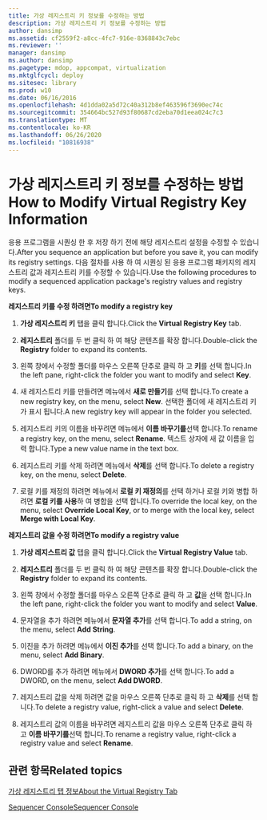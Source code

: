 ```yaml
---
title: 가상 레지스트리 키 정보를 수정하는 방법
description: 가상 레지스트리 키 정보를 수정하는 방법
author: dansimp
ms.assetid: cf2559f2-a8cc-4fc7-916e-8368843c7ebc
ms.reviewer: ''
manager: dansimp
ms.author: dansimp
ms.pagetype: mdop, appcompat, virtualization
ms.mktglfcycl: deploy
ms.sitesec: library
ms.prod: w10
ms.date: 06/16/2016
ms.openlocfilehash: 4d1dda02a5d72c40a312b8ef463596f3690ec74c
ms.sourcegitcommit: 354664bc527d93f80687cd2eba70d1eea024c7c3
ms.translationtype: MT
ms.contentlocale: ko-KR
ms.lasthandoff: 06/26/2020
ms.locfileid: "10816938"
---
```

# <span data-ttu-id="b7b14-103">가상 레지스트리 키 정보를 수정하는 방법</span><span class="sxs-lookup"><span data-stu-id="b7b14-103">How to Modify Virtual Registry Key Information</span></span>


<span data-ttu-id="b7b14-104">응용 프로그램을 시퀀싱 한 후 저장 하기 전에 해당 레지스트리 설정을 수정할 수 있습니다.</span><span class="sxs-lookup"><span data-stu-id="b7b14-104">After you sequence an application but before you save it, you can modify its registry settings.</span></span> <span data-ttu-id="b7b14-105">다음 절차를 사용 하 여 시퀀싱 된 응용 프로그램 패키지의 레지스트리 값과 레지스트리 키를 수정할 수 있습니다.</span><span class="sxs-lookup"><span data-stu-id="b7b14-105">Use the following procedures to modify a sequenced application package's registry values and registry keys.</span></span>

**<span data-ttu-id="b7b14-106">레지스트리 키를 수정 하려면</span><span class="sxs-lookup"><span data-stu-id="b7b14-106">To modify a registry key</span></span>**

1.  <span data-ttu-id="b7b14-107">**가상 레지스트리 키** 탭을 클릭 합니다.</span><span class="sxs-lookup"><span data-stu-id="b7b14-107">Click the **Virtual Registry Key** tab.</span></span>

2.  <span data-ttu-id="b7b14-108">**레지스트리** 폴더를 두 번 클릭 하 여 해당 콘텐츠를 확장 합니다.</span><span class="sxs-lookup"><span data-stu-id="b7b14-108">Double-click the **Registry** folder to expand its contents.</span></span>

3.  <span data-ttu-id="b7b14-109">왼쪽 창에서 수정할 폴더를 마우스 오른쪽 단추로 클릭 하 고 **키**를 선택 합니다.</span><span class="sxs-lookup"><span data-stu-id="b7b14-109">In the left pane, right-click the folder you want to modify and select **Key**.</span></span>

4.  <span data-ttu-id="b7b14-110">새 레지스트리 키를 만들려면 메뉴에서 **새로 만들기**를 선택 합니다.</span><span class="sxs-lookup"><span data-stu-id="b7b14-110">To create a new registry key, on the menu, select **New**.</span></span> <span data-ttu-id="b7b14-111">선택한 폴더에 새 레지스트리 키가 표시 됩니다.</span><span class="sxs-lookup"><span data-stu-id="b7b14-111">A new registry key will appear in the folder you selected.</span></span>

5.  <span data-ttu-id="b7b14-112">레지스트리 키의 이름을 바꾸려면 메뉴에서 **이름 바꾸기를**선택 합니다.</span><span class="sxs-lookup"><span data-stu-id="b7b14-112">To rename a registry key, on the menu, select **Rename**.</span></span> <span data-ttu-id="b7b14-113">텍스트 상자에 새 값 이름을 입력 합니다.</span><span class="sxs-lookup"><span data-stu-id="b7b14-113">Type a new value name in the text box.</span></span>

6.  <span data-ttu-id="b7b14-114">레지스트리 키를 삭제 하려면 메뉴에서 **삭제**를 선택 합니다.</span><span class="sxs-lookup"><span data-stu-id="b7b14-114">To delete a registry key, on the menu, select **Delete**.</span></span>

7.  <span data-ttu-id="b7b14-115">로컬 키를 재정의 하려면 메뉴에서 **로컬 키 재정의**를 선택 하거나 로컬 키와 병합 하려면 **로컬 키를 사용**하 여 병합을 선택 합니다.</span><span class="sxs-lookup"><span data-stu-id="b7b14-115">To override the local key, on the menu, select **Override Local Key**, or to merge with the local key, select **Merge with Local Key**.</span></span>

**<span data-ttu-id="b7b14-116">레지스트리 값을 수정 하려면</span><span class="sxs-lookup"><span data-stu-id="b7b14-116">To modify a registry value</span></span>**

1.  <span data-ttu-id="b7b14-117">**가상 레지스트리 값** 탭을 클릭 합니다.</span><span class="sxs-lookup"><span data-stu-id="b7b14-117">Click the **Virtual Registry Value** tab.</span></span>

2.  <span data-ttu-id="b7b14-118">**레지스트리** 폴더를 두 번 클릭 하 여 해당 콘텐츠를 확장 합니다.</span><span class="sxs-lookup"><span data-stu-id="b7b14-118">Double-click the **Registry** folder to expand its contents.</span></span>

3.  <span data-ttu-id="b7b14-119">왼쪽 창에서 수정할 폴더를 마우스 오른쪽 단추로 클릭 하 고 **값**을 선택 합니다.</span><span class="sxs-lookup"><span data-stu-id="b7b14-119">In the left pane, right-click the folder you want to modify and select **Value**.</span></span>

4.  <span data-ttu-id="b7b14-120">문자열을 추가 하려면 메뉴에서 **문자열 추가**를 선택 합니다.</span><span class="sxs-lookup"><span data-stu-id="b7b14-120">To add a string, on the menu, select **Add String**.</span></span>

5.  <span data-ttu-id="b7b14-121">이진을 추가 하려면 메뉴에서 **이진 추가**를 선택 합니다.</span><span class="sxs-lookup"><span data-stu-id="b7b14-121">To add a binary, on the menu, select **Add Binary**.</span></span>

6.  <span data-ttu-id="b7b14-122">DWORD를 추가 하려면 메뉴에서 **DWORD 추가**를 선택 합니다.</span><span class="sxs-lookup"><span data-stu-id="b7b14-122">To add a DWORD, on the menu, select **Add DWORD**.</span></span>

7.  <span data-ttu-id="b7b14-123">레지스트리 값을 삭제 하려면 값을 마우스 오른쪽 단추로 클릭 하 고 **삭제**를 선택 합니다.</span><span class="sxs-lookup"><span data-stu-id="b7b14-123">To delete a registry value, right-click a value and select **Delete**.</span></span>

8.  <span data-ttu-id="b7b14-124">레지스트리 값의 이름을 바꾸려면 레지스트리 값을 마우스 오른쪽 단추로 클릭 하 고 **이름 바꾸기를**선택 합니다.</span><span class="sxs-lookup"><span data-stu-id="b7b14-124">To rename a registry value, right-click a registry value and select **Rename**.</span></span>

## <span data-ttu-id="b7b14-125">관련 항목</span><span class="sxs-lookup"><span data-stu-id="b7b14-125">Related topics</span></span>


[<span data-ttu-id="b7b14-126">가상 레지스트리 탭 정보</span><span class="sxs-lookup"><span data-stu-id="b7b14-126">About the Virtual Registry Tab</span></span>](about-the-virtual-registry-tab.md)

[<span data-ttu-id="b7b14-127">Sequencer Console</span><span class="sxs-lookup"><span data-stu-id="b7b14-127">Sequencer Console</span></span>](sequencer-console.md)

 

 





